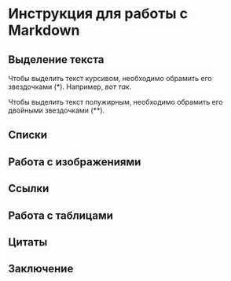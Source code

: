 # Инструкция для работы с Markdown

## Выделение текста

Чтобы выделить текст курсивом, необходимо обрамить его звездочками (*). Например, *вот так*.

Чтобы выделить текст полужирным, необходимо обрамить его двойными звездочками (**).

## Списки

## Работа с изображениями

## Ссылки

## Работа с таблицами

## Цитаты

## Заключение